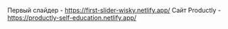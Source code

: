Первый слайдер - https://first-slider-wisky.netlify.app/
Сайт Productly - https://productly-self-education.netlify.app/